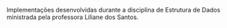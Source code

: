 Implementações desenvolvidas durante a disciplina de Estrutura de Dados ministrada pela professora Liliane dos Santos.
